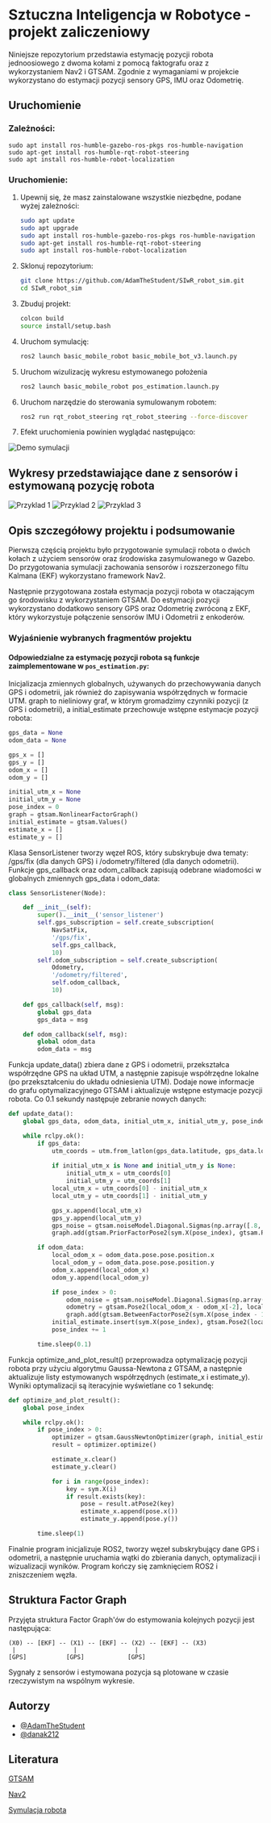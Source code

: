 
# Sztuczna Inteligencja w Robotyce - projekt zaliczeniowy

Niniejsze repozytorium przedstawia estymację pozycji robota jednoosiowego z dwoma kołami z pomocą faktografu oraz z wykorzystaniem Nav2 i GTSAM. Zgodnie z wymaganiami w projekcie wykorzystano do estymacji pozycji sensory GPS, IMU oraz Odometrię.

## Uruchomienie

### Zależności:

```
sudo apt install ros-humble-gazebo-ros-pkgs ros-humble-navigation
sudo apt-get install ros-humble-rqt-robot-steering
sudo apt install ros-humble-robot-localization
```

### Uruchomienie:

1. Upewnij się, że masz zainstalowane wszystkie niezbędne, podane wyżej zależności:
   ```bash
   sudo apt update
   sudo apt upgrade
   sudo apt install ros-humble-gazebo-ros-pkgs ros-humble-navigation
   sudo apt-get install ros-humble-rqt-robot-steering
   sudo apt install ros-humble-robot-localization
   ```

2. Sklonuj repozytorium:
   ```bash
   git clone https://github.com/AdamTheStudent/SIwR_robot_sim.git
   cd SIwR_robot_sim
   ```

3. Zbuduj projekt:
   ```bash
   colcon build
   source install/setup.bash
   ```

4. Uruchom symulację:
   ```bash
   ros2 launch basic_mobile_robot basic_mobile_bot_v3.launch.py 
   ```
5. Uruchom wizulizację wykresu estymowanego położenia
   ```bash
   ros2 launch basic_mobile_robot pos_estimation.launch.py
   ```
6. Uruchom narzędzie do sterowania symulowanym robotem:
   ```bash
   ros2 run rqt_robot_steering rqt_robot_steering --force-discover
   ```
7. Efekt uruchomienia powinien wyglądać następująco:

![Demo symulacji](https://github.com/AdamTheStudent/SIwR_robot_sim/blob/main/img/gif.gif)

## Wykresy przedstawiające dane z sensorów i estymowaną pozycję robota

![Przyklad 1](https://github.com/AdamTheStudent/SIwR_robot_sim/blob/main/img/Plot.png)
![Przyklad 2](https://github.com/AdamTheStudent/SIwR_robot_sim/blob/main/img/Plot2.png)
![Przyklad 3](https://github.com/AdamTheStudent/SIwR_robot_sim/blob/main/img/Plot3.png)

## Opis szczegółowy projektu i podsumowanie

Pierwszą częścią projektu było przygotowanie symulacji robota o dwóch kołach z użyciem sensorów oraz środowiska zasymulowanego w Gazebo. 
Do przygotowania symulacji zachowania sensorów i rozszerzonego filtu Kalmana (EKF) wykorzystano framework Nav2.

Następnie przygotowana została estymacja pozycji robota w otaczającym go środowisku z wykorzystaniem GTSAM.
Do estymacji pozycji wykorzystano dodatkowo sensory GPS oraz Odometrię zwróconą z EKF, który wykorzystuje połączenie
sensorów IMU i Odometrii z enkoderów.

### Wyjaśnienie wybranych fragmentów projektu

#### Odpowiedzialne za estymację pozycji robota są funkcje zaimplementowane w `pos_estimation.py`:

Inicjalizacja zmiennych globalnych, używanych do przechowywania danych GPS i odometrii, jak również do zapisywania współrzędnych w formacie UTM. graph to nieliniowy graf, w którym gromadzimy czynniki pozycji (z GPS i odometrii), a initial_estimate przechowuje wstępne estymacje pozycji robota:

```python
gps_data = None
odom_data = None

gps_x = []
gps_y = []
odom_x = []
odom_y = []

initial_utm_x = None
initial_utm_y = None
pose_index = 0
graph = gtsam.NonlinearFactorGraph()
initial_estimate = gtsam.Values()
estimate_x = []
estimate_y = []
```

Klasa SensorListener tworzy węzeł ROS, który subskrybuje dwa tematy: /gps/fix (dla danych GPS) i /odometry/filtered (dla danych odometrii). Funkcje gps_callback oraz odom_callback zapisują odebrane wiadomości w globalnych zmiennych gps_data i odom_data:

```python
class SensorListener(Node):

    def __init__(self):
        super().__init__('sensor_listener')
        self.gps_subscription = self.create_subscription(
            NavSatFix,
            '/gps/fix',
            self.gps_callback,
            10)
        self.odom_subscription = self.create_subscription(
            Odometry,
            '/odometry/filtered',
            self.odom_callback,
            10)

    def gps_callback(self, msg):
        global gps_data
        gps_data = msg

    def odom_callback(self, msg):
        global odom_data
        odom_data = msg
```

Funkcja update_data() zbiera dane z GPS i odometrii, przekształca współrzędne GPS na układ UTM, a następnie zapisuje współrzędne lokalne (po przekształceniu do układu odniesienia UTM). Dodaje nowe informacje do grafu optymalizacyjnego GTSAM i aktualizuje wstępne estymacje pozycji robota. Co 0.1 sekundy następuje zebranie nowych danych:
```python
def update_data():
    global gps_data, odom_data, initial_utm_x, initial_utm_y, pose_index

    while rclpy.ok():
        if gps_data:
            utm_coords = utm.from_latlon(gps_data.latitude, gps_data.longitude)
            
            if initial_utm_x is None and initial_utm_y is None:
                initial_utm_x = utm_coords[0]
                initial_utm_y = utm_coords[1]
            local_utm_x = utm_coords[0] - initial_utm_x
            local_utm_y = utm_coords[1] - initial_utm_y

            gps_x.append(local_utm_x)
            gps_y.append(local_utm_y)
            gps_noise = gtsam.noiseModel.Diagonal.Sigmas(np.array([.8, .8, 0.1]))
            graph.add(gtsam.PriorFactorPose2(sym.X(pose_index), gtsam.Pose2(local_utm_x, local_utm_y, 0), gps_noise))

        if odom_data:
            local_odom_x = odom_data.pose.pose.position.x
            local_odom_y = odom_data.pose.pose.position.y
            odom_x.append(local_odom_x)
            odom_y.append(local_odom_y)

            if pose_index > 0:
                odom_noise = gtsam.noiseModel.Diagonal.Sigmas(np.array([.2, .2, 0.1]))
                odometry = gtsam.Pose2(local_odom_x - odom_x[-2], local_odom_y - odom_y[-2], 0)
                graph.add(gtsam.BetweenFactorPose2(sym.X(pose_index - 1), sym.X(pose_index), odometry, odom_noise))
            initial_estimate.insert(sym.X(pose_index), gtsam.Pose2(local_odom_x, local_odom_y, 0))
            pose_index += 1

        time.sleep(0.1)
```

Funkcja optimize_and_plot_result() przeprowadza optymalizację pozycji robota przy użyciu algorytmu Gaussa-Newtona z GTSAM, a następnie aktualizuje listy estymowanych współrzędnych (estimate_x i estimate_y). Wyniki optymalizacji są iteracyjnie wyświetlane co 1 sekundę:
```python
def optimize_and_plot_result():
    global pose_index

    while rclpy.ok():  
        if pose_index > 0:
            optimizer = gtsam.GaussNewtonOptimizer(graph, initial_estimate)
            result = optimizer.optimize()

            estimate_x.clear()
            estimate_y.clear()

            for i in range(pose_index):
                key = sym.X(i)
                if result.exists(key): 
                    pose = result.atPose2(key)
                    estimate_x.append(pose.x())
                    estimate_y.append(pose.y())

        time.sleep(1)
```

Finalnie program inicjalizuje ROS2, tworzy węzeł subskrybujący dane GPS i odometrii, a następnie uruchamia wątki do zbierania danych, optymalizacji i wizualizacji wyników. Program kończy się zamknięciem ROS2 i zniszczeniem węzła.

## Struktura Factor Graph

Przyjęta struktura Factor Graph'ów do estymowania kolejnych pozycji jest następująca:
```
(X0) -- [EKF] -- (X1) -- [EKF] -- (X2) -- [EKF] -- (X3)
 |                |                |
[GPS]           [GPS]            [GPS]
```
Sygnały z sensorów i estymowana pozycja są plotowane w czasie rzeczywistym na wspólnym wykresie.

## Autorzy

- [@AdamTheStudent](https://www.github.com/AdamTheStudent)
- [@danak212](https://github.com/danak212)

## Literatura

[GTSAM](https://gtsam.org/) 

[Nav2](https://docs.nav2.org/setup_guides/odom/setup_odom.html)

[Symulacja robota](https://automaticaddison.com/)
